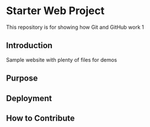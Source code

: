 # Starter Web Project

This repository is for showing how Git and GitHub work 1

## Introduction

Sample website with plenty of files for demos

## Purpose

## Deployment

## How to Contribute